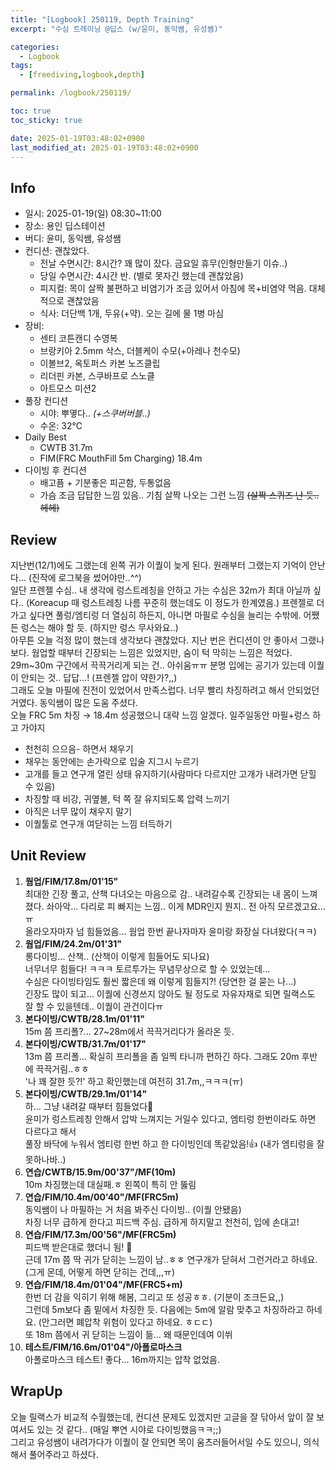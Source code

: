 ```yaml
---
title: "[Logbook] 250119, Depth Training"
excerpt: "수심 트레이닝 @딥스 (w/윤미, 동익쌤, 유성쌤)"

categories:
  - Logbook
tags:
  - [freediving,logbook,depth]

permalink: /logbook/250119/

toc: true
toc_sticky: true

date: 2025-01-19T03:48:02+0900
last_modified_at: 2025-01-19T03:48:02+0900
---
```


## Info
- 일시: 2025-01-19(일) 08:30~11:00
- 장소: 용인 딥스테이션
- 버디: 윤미, 동익쌤, 유성쌤
- 컨디션: 괜찮았다.
  - 전날 수면시간: 8시간? 꽤 많이 잤다. 금요일 휴무(인형만들기 이슈..)
  - 당일 수면시간: 4시간 반. (별로 못자긴 했는데 괜찮았음)
  - 피지컬: 목이 살짝 불편하고 비염기가 조금 있어서
  아침에 목+비염약 먹음. 대체적으로 괜찮았음
  - 식사: 더단백 1개, 두유(+약). 오는 길에 물 1병 마심
- 장비:
  - 센티 코튼캔디 수영복
  - 브랑키아 2.5mm 삭스, 더블케이 수모(+아레나 천수모)
  - 이볼브2, 옥토퍼스 카본 노즈클립
  - 리더핀 카본, 스쿠바프로 스노클
  - 아트모스 미션2
- 풀장 컨디션
  - 시야: 뿌옇다.. *(+스쿠버버블..)*
  - 수온: 32℃
- Daily Best
  - CWTB 31.7m
  - FIM(FRC MouthFill 5m Charging) 18.4m
- 다이빙 후 컨디션
  - 배고픔 + 기분좋은 피곤함, 두통없음
  - 가슴 조금 답답한 느낌 있음.. 기침 살짝 나오는 그런 느낌 ~~(살짝 스퀴즈 난 듯.. 헤헤)~~
  
## Review
지난번(12/1)에도 그랬는데 왼쪽 귀가 이퀄이 늦게 된다. 원래부터 그랬는지 기억이 안난다... (진작에 로그북을 썼어야만..^^)<br>
일단 프렌젤 수심.. 내 생각에 렁스트레칭을 안하고 가는 수심은 32m가 최대 아닐까 싶다.. (Koreacup 때 렁스트레칭 나름 꾸준히 했는데도 이 정도가 한계였음.) 프렌젤로 더 가고 싶다면 풀렁/엠티렁 더 열심히 하든지, 아니면 마필로 수심을 늘리는 수밖에. 어쨌든 렁스는 해야 할 듯. (하지만 렁스 무사와요..)<br>
아무튼 오늘 걱정 많이 했는데 생각보다 괜찮았다. 지난 번은 컨디션이 안 좋아서 그랬나보다. 웜업할 때부터 긴장되는 느낌은 있었지만, 숨이 턱 막히는 느낌은 적었다. <br>
29m~30m 구간에서 끅끅거리게 되는 건.. 아쉬움ㅠㅠ 분명 입에는 공기가 있는데 이퀄이 안되는 것.. 답답...! (프렌젤 압이 약한가?,,)<br>그래도 오늘 마필에 진전이 있었어서 만족스럽다. 너무 빨리 차징하려고 해서 안되었던 거였다. 동익쌤이 많은 도움 주셨다. 
<br>오늘 FRC 5m 차징 → 18.4m 성공했으니 대략 느낌 알겠다. 일주일동안 마필+렁스 하고 가야지
- 천천히 으으음- 하면서 채우기
- 채우는 동안에는 손가락으로 입술 지그시 누르기
- 고개를 들고 연구개 열린 상태 유지하기(사람마다 다르지만 고개가 내려가면 닫힐 수 있음)
- 차징할 때 비강, 귀옆볼, 턱 쪽 잘 유지되도록 압력 느끼기
- 아직은 너무 많이 채우지 말기
- 이퀄툴로 연구개 여닫히는 느낌 터득하기


## Unit Review
1. **웜업/FIM/17.8m/01'15"** <br>
최대한 긴장 풀고, 산책 다녀오는 마음으로 감.. 내려갈수록 긴장되는 내 몸이 느껴졌다. 솨아악... 다리로 피 빠지는 느낌.. 이게 MDR인지 뭔지.. 전 아직 모르겠고요...ㅠ<br>
올라오자마자 넘 힘들었음... 웜업 한번 끝나자마자 윤미랑 화장실 다녀왔다(ㅋㅋ)
1. **웜업/FIM/24.2m/01'31"** <br>
롱다이빙... 산책.. (산책이 이렇게 힘들어도 되나요)<br>
너무너무 힘들다! ㅋㅋㅋ 토르투가는 무념무상으로 할 수 있었는데...<br>수심은 다이빙타임도 훨씬 짧은데 왜 이렇게 힘들지?! (당연한 걸 묻는 나...)<br>
긴장도 많이 되고... 이퀄에 신경쓰지 않아도 될 정도로 자유자재로 되면 릴랙스도 잘 할 수 있을텐데.. 이퀄이 관건이다ㅠ
1. **본다이빙/CWTB/28.1m/01'11"** <br>
15m 쯤 프리폴?... 27~28m에서 끅끅거리다가 올라온 듯.
1. **본다이빙/CWTB/31.7m/01'17"** <br>
13m 쯤 프리폴... 확실히 프리폴을 좀 일찍 타니까 편하긴 하다. 그래도 20m 후반에 끅끅거림..ㅎㅎ<br>
'나 꽤 잘한 듯?!' 하고 확인했는데 여전히 31.7m,,ㅋㅋㅋ(ㅠ)
1. **본다이빙/CWTB/29.1m/01'14"** <br>
하... 그냥 내려갈 때부터 힘들었다🤮<br>
윤미가 렁스트레칭 안해서 압박 느껴지는 거일수 있다고, 엠티렁 한번이라도 하면 다르다고 해서<br>풀장 바닥에 누워서 엠티렁 한번 하고 한 다이빙인데 똑같았음!👍 (내가 엠티렁을 잘 못하나바..)
1. **연습/CWTB/15.9m/00'37"/MF(10m)** <br>
10m 차징했는데 대실패.ㅎ 왼쪽이 특히 안 뚫림
1. **연습/FIM/10.4m/00'40"/MF(FRC5m)** <br>
동익쌤이 나 마필하는 거 처음 봐주신 다이빙.. (이퀄 안됐음)<br>
차징 너무 급하게 한다고 피드백 주심. 급하게 하지말고 천천히, 입에 손대고!
1. **연습/FIM/17.3m/00'56"/MF(FRC5m)** <br>
피드백 받은대로 했더니 됨! 🙊<br>
근데 17m 쯤 딱 귀가 닫히는 느낌이 남..ㅎㅎ 연구개가 닫혀서 그런거라고 하네요. (그게 몬데, 어떻게 하면 닫히는 건데,,,ㅠ)
1. **연습/FIM/18.4m/01'04"/MF(FRC5+m)** <br>
한번 더 감을 익히기 위해 해봄, 그리고 또 성공ㅎㅎ. (기분이 조크든요,,)<br>
그런데 5m보다 좀 밑에서 차징한 듯. 다음에는 5m에 알람 맞추고 차징하라고 하네요. (안그러면 폐압착 위험이 있다고 하네요. ㅎㄷㄷ)<br>
또 18m 쯤에서 귀 닫히는 느낌이 듦... 왜 때문인데여 이쒸
1. **테스트/FIM/16.6m/01'04"/아폴로마스크** <br>
아폴로마스크 테스트! 좋다... 16m까지는 압착 없었음.

## WrapUp
오늘 릴랙스가 비교적 수월했는데, 컨디션 문제도 있겠지만 고글을 잘 닦아서 앞이 잘 보여서도 있는 것 같다.. (매일 뿌연 시야로 다이빙했음ㅋㅋ;;)<br>
그리고 유성쌤이 내려가다가 이퀄이 잘 안되면 목이 움츠러들어서일 수도 있으니, 의식해서 풀어주라고 하셨다.

